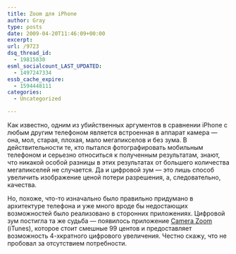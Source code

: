```yaml
---
title: Zoom для iPhone
author: Gray
type: posts
date: 2009-04-20T11:46:09+00:00
excerpt:
url: /9723
dsq_thread_id:
  - 19815830
esml_socialcount_LAST_UPDATED:
  - 1497247334
essb_cache_expire:
  - 1594448111
categories:
  - Uncategorized

---
```








<p style="clear: both">
  Как известно, одним из убийственных аргументов в сравнении iPhone с любым другим телефоном является встроенная в аппарат камера &#8212; она, мол, старая, плохая, мало мегапикселов и без зума. В действительности те, кто пытался фотографировать мобильным телефоном и серьезно относиться к полученным результатам, знают, что никакой особой разницы в этих результатах от большего количества мегапикселей не случается. Да и цифровой зум &#8212; это лишь способ увеличить изображение ценой потери разрешения, а, следовательно, качества.
</p>

<p style="clear: both">
  Но, похоже, что-то изначально было правильно придумано в архитектуре телефона и уже много вроде бы недостающих возможностей было реализовано в сторонних приложениях. Цифровой зум постигла та же судьба &#8212; появилось приложение <a href="http://itunes.apple.com/WebObjects/MZStore.woa/wa/viewSoftware?id=311657409&#038;mt=8" target="_blank">Camera Zoom</a> (iTunes), которое стоит смешные 99 центов и предоставляет возможность 4-хкратного цифрового увеличения. Честно скажу, что не пробовал за отсутствием потребности.
</p>